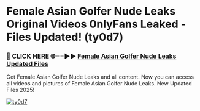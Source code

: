 # Female Asian Golfer Nude Leaks Original Videos 0nlyFans Leaked - Files Updated! (ty0d7)

<h3>🔴 CLICK HERE 🌐==►► <a href="https://tinyurl.com/52m3yx9h" rel="nofollow">Female Asian Golfer Nude Leaks Updated Files</a></h3>

Get Female Asian Golfer Nude Leaks and all content. Now you can access all videos and pictures of Female Asian Golfer Nude Leaks. New Updated Files 2025!

[![ty0d7](https://i.imgur.com/TnHtlc8.gif)](https://tinyurl.com/52m3yx9h)
